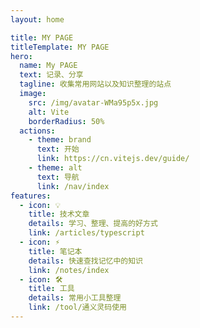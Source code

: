 ```yaml
---
layout: home

title: MY PAGE
titleTemplate: MY PAGE
hero:
  name: My PAGE
  text: 记录、分享
  tagline: 收集常用网站以及知识整理的站点
  image:
    src: /img/avatar-WMa95p5x.jpg
    alt: Vite
    borderRadius: 50%
  actions:
    - theme: brand
      text: 开始
      link: https://cn.vitejs.dev/guide/
    - theme: alt
      text: 导航
      link: /nav/index
features:
  - icon: 💡
    title: 技术文章
    details: 学习、整理、提高的好方式
    link: /articles/typescript
  - icon: ⚡️
    title: 笔记本
    details: 快速查找记忆中的知识
    link: /notes/index
  - icon: 🛠️
    title: 工具
    details: 常用小工具整理
    link: /tool/通义灵码使用
---
```


<!-- Hi
welcome！
欢迎来到我的个人网站！

- 这里是一个收集平时常用网站合集以及个人知识整理的个人站点.
- 本站点 基于 GITHUB Pages 进行托管
- 本站的包括技术博客和一些开源的兴趣项目 -->
